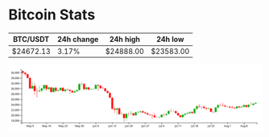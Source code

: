 # Bitcoin Stats

BTC/USDT|24h change|24h high|24h low|
|---|---|---|---|
|$24672.13|3.17%|$24888.00|$23583.00|

<img src="./chart.svg">
